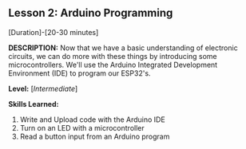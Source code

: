 ## Lesson 2: Arduino Programming
[Duration]-[20-30 minutes]

**DESCRIPTION:** Now that we have a basic understanding of electronic
circuits, we can do more with these things by introducing some
microcontrollers. We'll use the Arduino Integrated Development
Environment (IDE) to program our ESP32's.

**Level:** [*Intermediate*]

**Skills Learned:**
1. Write and Upload code with the Arduino IDE
2. Turn on an LED with a microcontroller
3. Read a button input from an Arduino program
